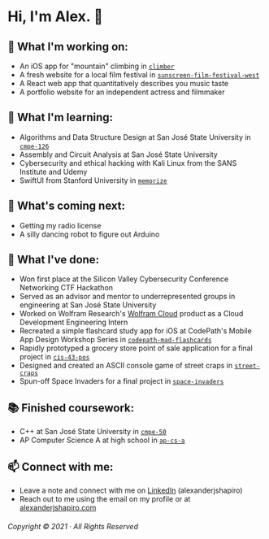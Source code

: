 # Hi, I'm Alex. 👋

## 🔭 What I'm working on:
- An iOS app for "mountain" climbing in [`climber`](https://github.com/alexanderjshapiro/climber)
- A fresh website for a local film festival in [`sunscreen-film-festival-west`](https://github.com/alexanderjshapiro/sunscreen-film-festival-west)
- A React web app that quantitatively describes you music taste
- A portfolio website for an independent actress and filmmaker

## 🌱 What I'm learning:
- Algorithms and Data Structure Design at San José State University in [`cmpe-126`](https://github.com/alexanderjshapiro/cmpe-126)
- Assembly and Circuit Analysis at San José State University
- Cybersecurity and ethical hacking with Kali Linux from the SANS Institute and Udemy
- SwiftUI from Stanford University in [`memorize`](https://github.com/alexanderjshapiro/memorize)

## 📆 What's coming next:
- Getting my radio license
- A silly dancing robot to figure out Arduino

## 🚀 What I've done:
- Won first place at the Silicon Valley Cybersecurity Conference Networking CTF Hackathon
- Served as an advisor and mentor to underrepresented groups in engineering at San José State University
- Worked on Wolfram Research's [Wolfram Cloud](https://www.wolframcloud.com) product as a Cloud Development Engineering Intern
- Recreated a simple flashcard study app for iOS at CodePath's Mobile App Design Workshop Series in [`codepath-mad-flashcards`](https://github.com/alexanderjshapiro/codepath-mad-flashcards)
- Rapidly prototyped a grocery store point of sale application for a final project in [`cis-43-pos`](https://github.com/alexanderjshapiro/cis-43-pos)
- Designed and created an ASCII console game of street craps in [`street-craps`](https://github.com/alexanderjshapiro/street-craps)
- Spun-off Space Invaders for a final project in [`space-invaders`](https://github.com/alexanderjshapiro/space-invaders)

## 📚 Finished coursework:
- C++ at San José State University in [`cmpe-50`](https://github.com/alexanderjshapiro/cmpe-50)
- AP Computer Science A at high school in [`ap-cs-a`](https://github.com/alexanderjshapiro/ap-cs-a)

## 📫 Connect with me:
- Leave a note and connect with me on [LinkedIn](https://www.linkedin.com/in/alexanderjshapiro) (alexanderjshapiro)
- Reach out to me using the email on my profile or at [alexanderjshapiro.com](https://alexanderjshapiro.com)

###### Copyright © 2021 · All Rights Reserved

